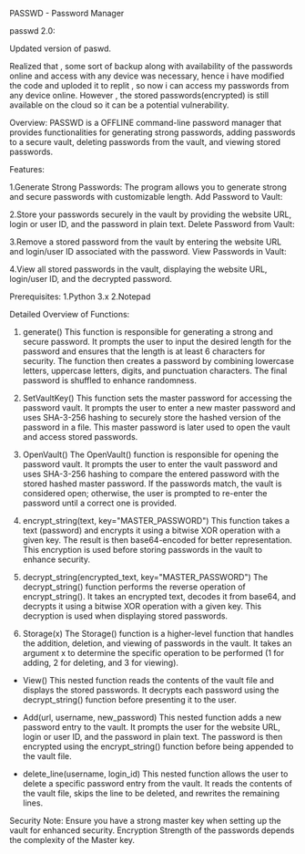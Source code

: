 PASSWD - Password Manager

passwd 2.0:

Updated version of paswd.

Realized that , some sort of backup along with availability of the passwords online and access with any device was necessary, hence i have modified the code and uploded it to replit , so now i can access my passwords from any device online. However , the stored passwords(encrypted) is still available on the cloud so it can be a potential vulnerability.

Overview:
PASSWD is a OFFLINE command-line password manager that provides functionalities for generating strong passwords, adding passwords to a secure vault, deleting passwords from the vault, and viewing stored passwords.

Features:

1.Generate Strong Passwords:
The program allows you to generate strong and secure passwords with customizable length.
Add Password to Vault:

2.Store your passwords securely in the vault by providing the website URL, login or user ID, and the password in plain text.
Delete Password from Vault:

3.Remove a stored password from the vault by entering the website URL and login/user ID associated with the password.
View Passwords in Vault:

4.View all stored passwords in the vault, displaying the website URL, login/user ID, and the decrypted password.

Prerequisites:
1.Python 3.x
2.Notepad


Detailed Overview of Functions:

1. generate()
This function is responsible for generating a strong and secure password. It prompts the user to input the desired length for the password and ensures that the length is at least 6 characters for security. The function then creates a password by combining lowercase letters, uppercase letters, digits, and punctuation characters. The final password is shuffled to enhance randomness.

2. SetVaultKey()
This function sets the master password for accessing the password vault. It prompts the user to enter a new master password and uses SHA-3-256 hashing to securely store the hashed version of the password in a file. This master password is later used to open the vault and access stored passwords.

3. OpenVault()
The OpenVault() function is responsible for opening the password vault. It prompts the user to enter the vault password and uses SHA-3-256 hashing to compare the entered password with the stored hashed master password. If the passwords match, the vault is considered open; otherwise, the user is prompted to re-enter the password until a correct one is provided.

4. encrypt_string(text, key="MASTER_PASSWORD")
This function takes a text (password) and encrypts it using a bitwise XOR operation with a given key. The result is then base64-encoded for better representation. This encryption is used before storing passwords in the vault to enhance security.

5. decrypt_string(encrypted_text, key="MASTER_PASSWORD")
The decrypt_string() function performs the reverse operation of encrypt_string(). It takes an encrypted text, decodes it from base64, and decrypts it using a bitwise XOR operation with a given key. This decryption is used when displaying stored passwords.

6. Storage(x)
The Storage() function is a higher-level function that handles the addition, deletion, and viewing of passwords in the vault. It takes an argument x to determine the specific operation to be performed (1 for adding, 2 for deleting, and 3 for viewing).

- View()
This nested function reads the contents of the vault file and displays the stored passwords. It decrypts each password using the decrypt_string() function before presenting it to the user.

- Add(url, username, new_password)
This nested function adds a new password entry to the vault. It prompts the user for the website URL, login or user ID, and the password in plain text. The password is then encrypted using the encrypt_string() function before being appended to the vault file.

- delete_line(username, login_id)
This nested function allows the user to delete a specific password entry from the vault. It reads the contents of the vault file, skips the line to be deleted, and rewrites the remaining lines.


Security Note:
Ensure you have a strong master key when setting up the vault for enhanced security.
Encryption Strength of the passwords depends the complexity of the Master key.
